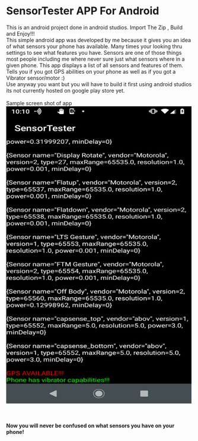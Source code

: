 <h1> SensorTester APP For Android  </h1>

This is an android project done in android studios. Import The Zip , Build and Enjoy!!!
<br>
This simple android app was developed by me because it gives you an idea of what sensors your phone has available. Many times your looking thru settings to see what features you have. Sensors are one of those things most people including me where never sure just what sensors where in a given phone. This app displays a list of all sensors and features of them. Tells you if you got GPS abilities on your phone as well as if you got a Vibrator sensor/motor :)
<br>
Use anyway you want but you will have to build it first using android studios its not currently hosted on google play store yet.
<br>
<br>
Sample screen shot of app <br>
 <img src="ScreenShotOFSensorTester.png" alt="SensorTester" width="500" height="800"> 
 
 <br>
 <br>
 <B>Now you will never be confused on what sensors you have on your phone!</B>

